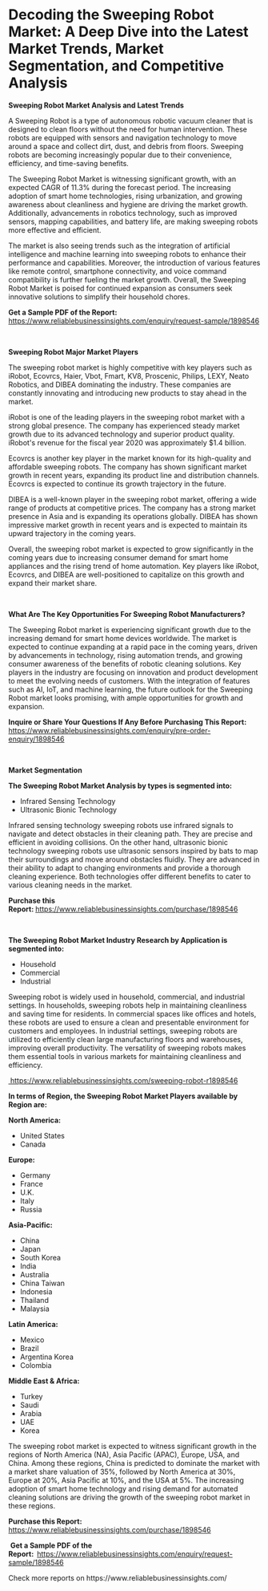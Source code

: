 <p><h1>Decoding the Sweeping Robot Market: A Deep Dive into the Latest Market Trends, Market Segmentation, and Competitive Analysis</h1></p><p><strong>Sweeping Robot Market Analysis and Latest Trends</strong></p>
<p><p>A Sweeping Robot is a type of autonomous robotic vacuum cleaner that is designed to clean floors without the need for human intervention. These robots are equipped with sensors and navigation technology to move around a space and collect dirt, dust, and debris from floors. Sweeping robots are becoming increasingly popular due to their convenience, efficiency, and time-saving benefits.</p><p>The Sweeping Robot Market is witnessing significant growth, with an expected CAGR of 11.3% during the forecast period. The increasing adoption of smart home technologies, rising urbanization, and growing awareness about cleanliness and hygiene are driving the market growth. Additionally, advancements in robotics technology, such as improved sensors, mapping capabilities, and battery life, are making sweeping robots more effective and efficient.</p><p>The market is also seeing trends such as the integration of artificial intelligence and machine learning into sweeping robots to enhance their performance and capabilities. Moreover, the introduction of various features like remote control, smartphone connectivity, and voice command compatibility is further fueling the market growth. Overall, the Sweeping Robot Market is poised for continued expansion as consumers seek innovative solutions to simplify their household chores.</p></p>
<p><strong>Get a Sample PDF of the Report:&nbsp;</strong> <a href="https://www.reliablebusinessinsights.com/enquiry/request-sample/1898546">https://www.reliablebusinessinsights.com/enquiry/request-sample/1898546</a></p>
<p>&nbsp;</p>
<p><strong>Sweeping Robot Major Market Players</strong></p>
<p><p>The sweeping robot market is highly competitive with key players such as iRobot, Ecovrcs, Haier, Vbot, Fmart, KV8, Proscenic, Philips, LEXY, Neato Robotics, and DIBEA dominating the industry. These companies are constantly innovating and introducing new products to stay ahead in the market.</p><p>iRobot is one of the leading players in the sweeping robot market with a strong global presence. The company has experienced steady market growth due to its advanced technology and superior product quality. iRobot's revenue for the fiscal year 2020 was approximately $1.4 billion.</p><p>Ecovrcs is another key player in the market known for its high-quality and affordable sweeping robots. The company has shown significant market growth in recent years, expanding its product line and distribution channels. Ecovrcs is expected to continue its growth trajectory in the future.</p><p>DIBEA is a well-known player in the sweeping robot market, offering a wide range of products at competitive prices. The company has a strong market presence in Asia and is expanding its operations globally. DIBEA has shown impressive market growth in recent years and is expected to maintain its upward trajectory in the coming years.</p><p>Overall, the sweeping robot market is expected to grow significantly in the coming years due to increasing consumer demand for smart home appliances and the rising trend of home automation. Key players like iRobot, Ecovrcs, and DIBEA are well-positioned to capitalize on this growth and expand their market share.</p></p>
<p>&nbsp;</p>
<p><strong>What Are The Key Opportunities For Sweeping Robot Manufacturers?</strong></p>
<p><p>The Sweeping Robot market is experiencing significant growth due to the increasing demand for smart home devices worldwide. The market is expected to continue expanding at a rapid pace in the coming years, driven by advancements in technology, rising automation trends, and growing consumer awareness of the benefits of robotic cleaning solutions. Key players in the industry are focusing on innovation and product development to meet the evolving needs of customers. With the integration of features such as AI, IoT, and machine learning, the future outlook for the Sweeping Robot market looks promising, with ample opportunities for growth and expansion.</p></p>
<p><strong>Inquire or Share Your Questions If Any Before Purchasing This Report:</strong> <a href="https://www.reliablebusinessinsights.com/enquiry/pre-order-enquiry/1898546">https://www.reliablebusinessinsights.com/enquiry/pre-order-enquiry/1898546</a></p>
<p>&nbsp;</p>
<p><strong>Market Segmentation</strong></p>
<p><strong>The Sweeping Robot Market Analysis by types is segmented into:</strong></p>
<p><ul><li>Infrared Sensing Technology</li><li>Ultrasonic Bionic Technology</li></ul></p>
<p><p>Infrared sensing technology sweeping robots use infrared signals to navigate and detect obstacles in their cleaning path. They are precise and efficient in avoiding collisions. On the other hand, ultrasonic bionic technology sweeping robots use ultrasonic sensors inspired by bats to map their surroundings and move around obstacles fluidly. They are advanced in their ability to adapt to changing environments and provide a thorough cleaning experience. Both technologies offer different benefits to cater to various cleaning needs in the market.</p></p>
<p><strong>Purchase this Report:&nbsp;</strong><a href="https://www.reliablebusinessinsights.com/purchase/1898546">https://www.reliablebusinessinsights.com/purchase/1898546</a></p>
<p>&nbsp;</p>
<p><strong>The Sweeping Robot Market Industry Research by Application is segmented into:</strong></p>
<p><ul><li>Household</li><li>Commercial</li><li>Industrial</li></ul></p>
<p><p>Sweeping robot is widely used in household, commercial, and industrial settings. In households, sweeping robots help in maintaining cleanliness and saving time for residents. In commercial spaces like offices and hotels, these robots are used to ensure a clean and presentable environment for customers and employees. In industrial settings, sweeping robots are utilized to efficiently clean large manufacturing floors and warehouses, improving overall productivity. The versatility of sweeping robots makes them essential tools in various markets for maintaining cleanliness and efficiency.</p></p>
<p><a href="https://www.reliablebusinessinsights.com/sweeping-robot-r1898546">&nbsp;https://www.reliablebusinessinsights.com/sweeping-robot-r1898546</a></p>
<p><strong>In terms of Region, the Sweeping Robot Market Players available by Region are:</strong></p>
<p>
    <p> <strong> North America: </strong>
        <ul>
            <li>United States</li>
            <li>Canada</li>
        </ul>
        </p> 
    <p> <strong> Europe: </strong>
        <ul>
            <li>Germany</li>
            <li>France</li>
            <li>U.K.</li>
            <li>Italy</li>
            <li>Russia</li>
        </ul>
        </p> 
    <p> <strong> Asia-Pacific: </strong>
        <ul>
            <li>China</li>
            <li>Japan</li>
            <li>South Korea</li>
            <li>India</li>
            <li>Australia</li>
            <li>China Taiwan</li>
            <li>Indonesia</li>
            <li>Thailand</li>
            <li>Malaysia</li>
        </ul>
        </p> 
    <p> <strong> Latin America: </strong>
        <ul>
            <li>Mexico</li>
            <li>Brazil</li>
            <li>Argentina Korea</li>
            <li>Colombia</li>
        </ul>
        </p> 
    <p> <strong> Middle East & Africa: </strong>
        <ul>
            <li>Turkey</li>
            <li>Saudi</li>
            <li>Arabia</li>
            <li>UAE</li>
            <li>Korea</li>
        </ul>
    </p>
    </p>
<p><p>The sweeping robot market is expected to witness significant growth in the regions of North America (NA), Asia Pacific (APAC), Europe, USA, and China. Among these regions, China is predicted to dominate the market with a market share valuation of 35%, followed by North America at 30%, Europe at 20%, Asia Pacific at 10%, and the USA at 5%. The increasing adoption of smart home technology and rising demand for automated cleaning solutions are driving the growth of the sweeping robot market in these regions.</p></p>
<p><strong>Purchase this Report: </strong><a href="https://www.reliablebusinessinsights.com/purchase/1898546">https://www.reliablebusinessinsights.com/purchase/1898546</a></p>
<p>&nbsp;<strong>Get a Sample PDF of the Report:&nbsp;&nbsp;</strong><a href="https://www.reliablebusinessinsights.com/enquiry/request-sample/1898546">https://www.reliablebusinessinsights.com/enquiry/request-sample/1898546</a></p>
<p><strong></strong></p>
<p>Check more reports on https://www.reliablebusinessinsights.com/</p>